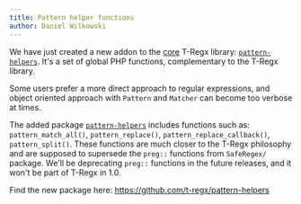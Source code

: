 ```yaml
---
title: Pattern helper functions
author: Daniel Wilkowski
---
```


We have just created a new addon to the [core] T-Regx library: [`pattern-helpers`]. 
It's a set of global PHP functions, complementary to the T-Regx library. 

Some users prefer a more direct approach to regular expressions, and object oriented approach
with `Pattern` and `Matcher` can become too verbose at times.

The added package [`pattern-helpers`] includes functions such as: `pattern_match_all()`, 
`pattern_replace()`, `pattern_replace_callback()`, `pattern_split()`. These functions
are much closer to the T-Regx philosophy and are supposed to supersede the `preg::`
functions from `SafeRegex/` package. We'll be deprecating `preg::` functions in the
future releases, and it won't be part of T-Regx in 1.0.

Find the new package here: https://github.com/t-regx/pattern-helpers

[core]: about:blank
[`pattern-helpers`]: https://github.com/t-regx/pattern-helpers
